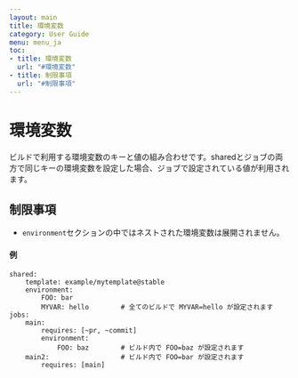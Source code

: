 ```yaml
---
layout: main
title: 環境変数
category: User Guide
menu: menu_ja
toc:
- title: 環境変数
  url: "#環境変数"
- title: 制限事項
  url: "#制限事項"
---
```


# 環境変数

ビルドで利用する環境変数のキーと値の組み合わせです。sharedとジョブの両方で同じキーの環境変数を設定した場合、ジョブで設定されている値が利用されます。

## 制限事項
- `environment`セクションの中ではネストされた環境変数は展開されません。

#### 例

```
shared:
    template: example/mytemplate@stable
    environment:
        FOO: bar
        MYVAR: hello        # 全てのビルドで MYVAR=hello が設定されます
jobs:
    main:
        requires: [~pr, ~commit]
        environment:
            FOO: baz        # ビルド内で FOO=baz が設定されます
    main2:                  # ビルド内で FOO=bar が設定されます
        requires: [main]
```
